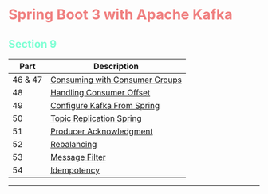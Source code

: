 <h1 style="color: lightcoral;">Spring Boot 3 with Apache Kafka</h1>

<div>
  <h2 style="color: aquamarine;">Section 9</h2>
</div>

| Part  | Description                                                                       |
|-------|-----------------------------------------------------------------------------------|
| 46 & 47 | [Consuming with Consumer Groups](section9/Consuming_with_Consumer_Group.md)      |
| 48     | [Handling Consumer Offset](section9/Handling_Consumer_Offset.md)                 |
| 49     | [Configure Kafka From Spring](section9/Configure_Kafka_From_Spring.md)           |
| 50     | [Topic Replication Spring](section9/Topic_Replication.md)                        |
| 51     | [Producer Acknowledgment](section9/Producer_Acknowledgment.md)                   |
| 52     | [Rebalancing](section9/Rebalancing.md)                                           |
| 53     | [Message Filter](section9/Messge_Filter.md)                                      |
| 54     | [Idempotency](section9/Idempotency.md)   

----

